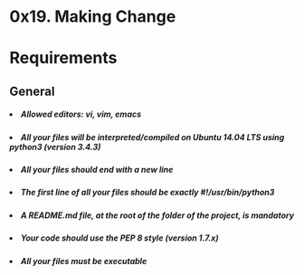 # 0x19. Making Change

# Requirements

## General

##### <li>Allowed editors: vi, vim, emacs</li>
##### <li>All your files will be interpreted/compiled on Ubuntu 14.04 LTS using python3 (version 3.4.3)</li>
##### <li>All your files should end with a new line</li>
##### <li>The first line of all your files should be exactly #!/usr/bin/python3</li>
##### <li>A README.md file, at the root of the folder of the project, is mandatory</li>
##### <li>Your code should use the PEP 8 style (version 1.7.x)</li>
##### <li>All your files must be executable</li>